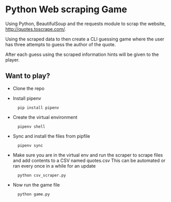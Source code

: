 # Python Web scraping Game

Using Python, BeautifulSoup and the requests module to scrap the website, http://quotes.toscrape.com/.

Using the scraped data to then create a CLI guessing game where the user has three attempts to guess the author of the quote.

After each guess using the scraped information hints will be given to the player.

## Want to play? 

- Clone the repo
- Install pipenv

        pip install pipenv

- Create the virtual environment

        pipenv shell

- Sync and install the files from pipfile

        pipenv sync

- Make sure you are in the virtual env and run the scraper to scrape files and add contents to a CSV named quotes.csv
        This can be automated or ran every once in a while for an update

        python csv_scraper.py

- Now run the game file

        python game.py
